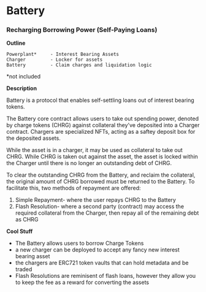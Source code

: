 # Battery
### Recharging Borrowing Power (Self-Paying Loans)

__Outline__
```
Powerplant*     - Interest Bearing Assets
Charger         - Locker for assets
Battery         - Claim charges and liquidation logic
```
*not included



__Description__

Battery is a protocol that enables self-settling loans out of interest bearing tokens.

The Battery core contract allows users to take out spending power, denoted by charge tokens (CHRG) against collateral they've deposited into a Charger contract. Chargers are specialized NFTs, acting as a saftey deposit box for the deposited assets.

While the asset is in a charger, it may be used as collateral to take out CHRG. While CHRG is taken out against the asset, the asset is locked within the Charger until there is no longer an outstanding debt of CHRG.

To clear the outstanding CHRG from the Battery, and reclaim the collateral, the original amount of CHRG borrowed must be returned to the Battery. To facilitate this, two methods of repayment are offered:
1. Simple Repayment- where the user repays CHRG to the Battery
2. Flash Resolution- where a second party (contract) may access the required collateral from the Charger, then repay all of the remaining debt as CHRG



__Cool Stuff__
- The Battery allows users to borrow Charge Tokens
- a new charger can be deployed to accept any fancy new interest bearing asset
- the chargers are ERC721 token vaults that can hold metadata and be traded 
- Flash Resolutions are reminisent of flash loans, however they allow you to keep the fee as a reward for converting the assets
